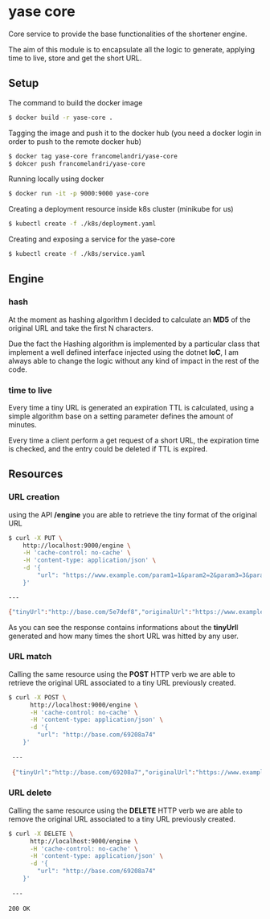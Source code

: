 # yase core



Core service to provide the base functionalities of the shortener engine.

The aim of this module is to encapsulate all the logic to generate, applying time to live, store and get the short URL.



## Setup

The command to build the docker image

```bash
$ docker build -r yase-core .
```

Tagging the image and push it to the docker hub (you need a docker login in order to push to the remote docker hub)

```bash
$ docker tag yase-core francomelandri/yase-core
$ dokcer push francomelandri/yase-core
```

Running locally using docker

```bash
$ docker run -it -p 9000:9000 yase-core
```

Creating a deployment resource inside k8s cluster (minikube for us)

```bash
$ kubectl create -f ./k8s/deployment.yaml
```

Creating and exposing a service for the yase-core

````bash
$ kubectl create -f ./k8s/service.yaml
````



## Engine

### hash

At the moment as hashing algorithm I decided to calculate an **MD5** of the original URL and take the first N characters.

Due the fact the Hashing algorithm is implemented by a particular class that implement a well defined interface injected using the dotnet **IoC**, I am always able to change the logic without any kind of impact in the rest of the code.

### time to live

Every time a tiny URL is generated an expiration TTL is calculated, using a simple algorithm base on a setting parameter defines the amount of minutes.

Every time a client perform a get request of a short URL, the expiration time is checked, and  the entry could be deleted if TTL is expired.



## Resources

### URL creation

using the API **/engine** you are able to retrieve the tiny format of the original URL

```bash
$ curl -X PUT \
  	http://localhost:9000/engine \
  	-H 'cache-control: no-cache' \
  	-H 'content-type: application/json' \
  	-d '{
		"url": "https://www.example.com/param1=1&param2=2&param3=3&param4=4"
	}'

---

{"tinyUrl":"http://base.com/5e7def8","originalUrl":"https://www.example.com/param1=1&param2=2&param3=3&param4=4","hashedUrl":"5e7def8","hitted":0}
```

As you can see the response contains informations about the **tinyUrl**l generated and how many times the short URL was hitted by any user.



### URL match

Calling the same resource using the **POST** HTTP verb we are able to retrieve the original URL associated to a tiny URL previously created.

```bash
$ curl -X POST \
      http://localhost:9000/engine \
      -H 'cache-control: no-cache' \
      -H 'content-type: application/json' \
      -d '{
        "url": "http://base.com/69208a74"
    }'
 
 ---
 
 {"tinyUrl":"http://base.com/69208a7","originalUrl":"https://www.example.com/param1=1&param2=2&param3=3&param4=4"}
```



### URL delete

Calling the same resource using the **DELETE** HTTP verb we are able to remove the original URL associated to a tiny URL previously created.

```bash
$ curl -X DELETE \
      http://localhost:9000/engine \
      -H 'cache-control: no-cache' \
      -H 'content-type: application/json' \
      -d '{
        "url": "http://base.com/69208a74"
    }'
 
 ---
 
200 OK
```

